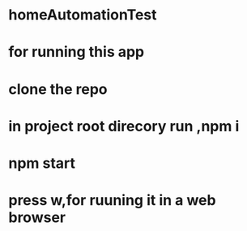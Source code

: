 # homeAutomationTest

# for running this app

# clone the repo

# in project root direcory run ,npm i

# npm start

# press w,for ruuning it in a web browser
